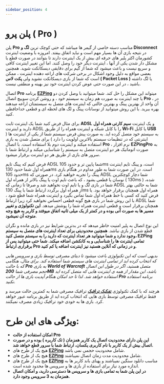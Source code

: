 ```yaml
---
sidebar_position: 4
---
```


# پلن پرو ( Pro )

پلن **Pro** مناسب دسته خاصی از گیمر ها میباشد که حتی کوچک ترین **لگ و Disconnect** در نتیجه بازی آن ها بسیار مهم است و نباید اتفاق بیفتد. 
امروزه با وضعیت اینترنت کشورمان اکثر پلیر های حرفه ای بیش از یک اینترنت دارند تا بتوانند در صورت قطع یا مشکل دار شدن یکی از آنها ، اینترنت دیگر خود را وصل کنند. اما این تغییر اینترنت کافی و سریع نیست و باعث میشود که شما از گیم برای دقایقی دیسکانکت شوید. همچنین بعضی مواقع به دلیل وجود اشکال در برخی شرکت های اراعه دهنده اینترنت ، ممکن است که شما از بازی دیسکانکت نشوید ولی **پکت لاس ( Packet Loss )** یا لگ داشته باشید ، در این صورت حتی عوض کردن اینترنت خود نیز بهینه و منطقی نیست. 

اتصال **Pro** برنامه **[EZPing](https://ezping.ir/)** میتواند این مشکل را حل کند. شما میتوانید با وصل کردن دو یا چند اینترنت به صورت هم زمان به سیستم خود ، و روشن کردن سوییچ اتصال **Pro** ، در آن واحد از بهترین پینگ و بهترین حالتی که اینترنت های متصل به سیستمتان اراعه میدهند بهره ببرید. با این روش میتوانید از نوسانات پینگ و لگ های لحظه ای و قطعی خداحافظی کنید.

برای مثال فرض کنید شما یک اینترنت ثابت **ADSL** و یک اینترنت **سیم کارتی همراه اول** دارید و اینترنت ADSL را با کابل شبکه و اینترنت همراه را از طریق **Wi-Fi** یا کابل **USB** به سیستم خود متصل کرده اید. به صورت پیش فرض سیستم شما از یکی از اینترنت ها ( اینترنتی که در تنظیمات سیستم بالاترین اولویت را دارد ) برای متصل شدن به بازی استفاده میکند و اینترنت دوم بلا استفاده است. با اتصال **Pro** ، نرم افزار **EZPingPro** به صورت اتوماتیک هر دو اینترنت متصل به سیستم را شناسایی میکند و ارتباط شما با سرور های بازی از طریق هر دو اینترنت برقرار میشود.

فرض کنیم که پینگ تایم ADSL شما پایین تر و حدود 105ms است، و پینگ تایم اینترنت همراه اول شما حدود 130ms است. در این صورت شما به طور مداوم در هنگام بازی حدود 105ms پینگ را تجربه خواهید کرد. در صورتی که ADSL شما دچار کوچکترین نوسان یا قطعی بشود ، که باعث تایم اوت یا پینگ بالاتر از همراه اول ( 130ms ) شده، شما در بازی لگ و یا تایم اوت نخواهید شد و صرفا تا زمانی که ADSL شما به حالتی بهتر از همراه اول برگردد ارتباط شما با پینگ 130ms همراه اول همچنان برقرار خواهد بود. یا فرض کنید که کسی با خط همراه اول شما تماس بگیرد و اینترنت همراه شما قطع شود ، با این روش شما در بازی هیچ گونه قطعی احساس نخواهید کرد زیرا ارتباط ADSL شما همچنان برقرار است و قطعی اینترنت همراه شما را پوشش میدهد. **این تکنولوژی و تغییر مسیر ها به صورت آنی بوده و در کمتر از یک میلی ثانیه اتفاق میوفتد و کاربر به هیچ وجه متوجه آن نمیشود**.

این نوع اتصال به پلیر امنیت خاطر میدهد که در بدترین شرایط نیز در بازی مانده و نگران قطع شدن از بازی نباشد. **همچنین محدودیتی برای تعداد اینترنت های متصل به سیستم وجود ندارد و شما میتوانید هر تعداد اینترنت که دارید را به سیستم متصل کنید، EZPing تمامی اینترنت ها را شناسایی و به کانکشن اضافه میکند. شما حتی میتوانید پس از برقراری ارتباط Pro و در زمانی که آنلاین هستید نیز اینترنت اضافه یا کم کنید**.

_بدیهی است که این تکنولوژی باعث میشود تا دیتای مصرفی توسط بازی و سرویس هایی که انتخاب کرده اید از تمامی اینترنت های سیستم شما استفاده کند. برای مثال، هنگامی که با حالت **Pro** به بازی **World of Warcraft** متصل هستید، اگر در طول این اتصال حجم مصرفی شما **200MB** باشد، این مقدار از همه ی اینترنت هایی که متصل کرده اید استفاده خواهد شد.
لذا تا حد امکان هنگام آپدیت بازی ها از حالت **Pro** برنامه استفاده نکنید._

هرچند که با کمک تکنولوژی **[تفکیک ترافیک](https://docs.ezping.ir/how-it-works/howitworks#:~:text=%D8%AA%D9%88%D8%B6%DB%8C%D8%AD%20%D8%A7%D8%AC%D9%85%D8%A7%D9%84%DB%8C%20%D8%AA%D9%81%DA%A9%DB%8C%DA%A9%20%D8%AA%D8%B1%D8%A7%D9%81%DB%8C%DA%A9)** ترافیک مصرفی شما به کمترین حالت میرسد و فقط ترافیک مصرفی توسط بازی هایی که انتخاب کرده اید از طریق برنامه عبور خواهد کرد. بازی ها به خودی خود ترافیک زیادی مصرف نمیکنند.



# ویژگی های این طرح: 


- **امکان استفاده از حالت Pro**
- **این پلن دارای محدودیت اتصال یک کاربر همزمان ( تک کاربره ) بوده و در صورت اتصال بیش از یک کاربر با نام کاربری یکسان، ارتباط شما با سرور قطع خواهد شد.**
- هیچ یک از طرح های **[EZPing](https://ezping.ir/)** شامل محدودیت حجمی نمی باشد.
- هیچ یک از طرح های **[EZPing](https://ezping.ir/)** شامل محدودیت مدت زمان اتصال نمیباشند.
- هیچ یک از طرح های **[EZPing](https://ezping.ir/)** مناسب دانلود سنگین نمیباشند و پهنای باند کاربر ها به اندازه مورد نیاز برای استفاده از بازی ها و سرویس ها محدود شده است.
- **در این پلن شما به تمامی بازی ها و سرویس ها دسترسی دارید، و امکان اتصال همزمان به 3 سرویس وجود دارد.**
